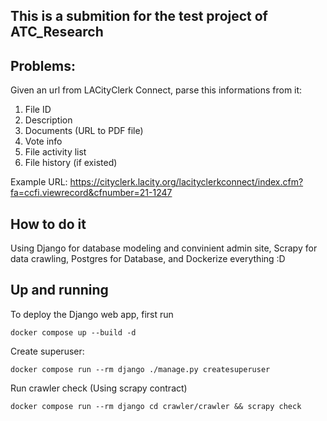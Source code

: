 ## This is a submition for the test project of ATC_Research

## Problems:

Given an url from LACityClerk Connect, parse this informations from it:

1. File ID
2. Description
3. Documents (URL to PDF file)
4. Vote info
5. File activity list
6. File history (if existed)

Example URL: https://cityclerk.lacity.org/lacityclerkconnect/index.cfm?fa=ccfi.viewrecord&cfnumber=21-1247


## How to do it

Using Django for database modeling and convinient admin site, Scrapy for data crawling, Postgres for Database, and Dockerize everything :D


## Up and running

To deploy the Django web app, first run

`docker compose up --build -d`

Create superuser:

`docker compose run --rm django ./manage.py createsuperuser`

Run crawler check (Using scrapy contract)

`docker compose run --rm django cd crawler/crawler && scrapy check`